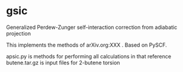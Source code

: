 # gsic
Generalized Perdew-Zunger self-interaction correction from adiabatic projection

This implements the methods of arXiv.org:XXX . Based on PySCF. 

apsic.py is methods for performing all calculations in that reference 
butene.tar.gz is input files for 2-butene torsion 

